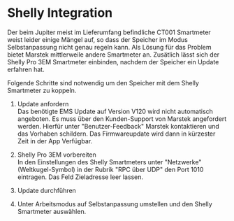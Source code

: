 # Shelly Integration

Der beim Jupiter meist im Lieferumfang befindliche CT001 Smartmeter weist leider einige Mängel auf, so dass der Speicher im Modus Selbstanpassung nicht genau regeln kann. Als Lösung für das Problem bietet Marstek mittlerweile andere Smartmeter an. Zusätlich lässt sich der Shelly Pro 3EM Smartmeter einbinden, nachdem der Speicher ein Update erfahren hat.

Folgende Schritte sind notwendig um den Speicher mit dem Shelly Smartmeter zu koppeln.

1. Update anfordern  
Das benötigte EMS Update auf Version V120 wird nicht automatisch angeboten. Es muss über den Kunden-Support von Marstek angefordert werden. Hierfür unter "Benutzer-Feedback" Marstek kontaktieren und das Vorhaben schildern. Das Firmwareupdate wird dann in kürzester Zeit in der App Verfügbar.

2. Shelly Pro 3EM vorbereiten  
In den Einstellungen des Shelly Smartmeters unter "Netzwerke" (Weltkugel-Symbol) in der Rubrik "RPC über UDP" den Port 1010 eintragen. Das Feld Zieladresse leer lassen.

3. Update durchführen  

4. Unter Arbeitsmodus auf Selbstanpassung umstellen und den Shelly Smartmeter auswählen.